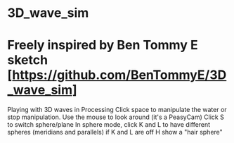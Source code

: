 # 3D_wave_sim
# Freely inspired by Ben Tommy E sketch [https://github.com/BenTommyE/3D_wave_sim]
Playing with 3D waves in Processing
Click space to manipulate the water or stop manipulation.
Use the mouse to look around (it's a PeasyCam)
Click S to switch sphere/plane
In sphere mode,
click K and L to have different spheres (meridians and parallels)
if K and L are off H show a "hair sphere" 
